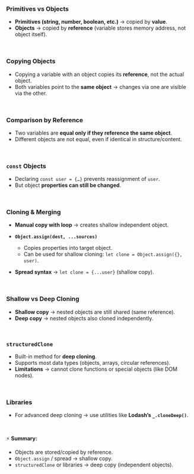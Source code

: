 
### Primitives vs Objects

* **Primitives (string, number, boolean, etc.)** → copied by **value**.
* **Objects** → copied by **reference** (variable stores memory address, not object itself).

<br>

### Copying Objects

* Copying a variable with an object copies its **reference**, not the actual object.
* Both variables point to the **same object** → changes via one are visible via the other.

<br>

### Comparison by Reference

* Two variables are **equal only if they reference the same object**.
* Different objects are not equal, even if identical in structure/content.

<br>

### `const` Objects

* Declaring `const user = {…}` prevents reassignment of `user`.
* But object **properties can still be changed**.

<br>

### Cloning & Merging

* **Manual copy with loop** → creates shallow independent object.
* **`Object.assign(dest, ...sources)`**

  * Copies properties into target object.
  * Can be used for shallow cloning: `let clone = Object.assign({}, user)`.
* **Spread syntax** → `let clone = {...user}` (shallow copy).

<br>

### Shallow vs Deep Cloning

* **Shallow copy** → nested objects are still shared (same reference).
* **Deep copy** → nested objects also cloned independently.

<br>

### `structuredClone`

* Built-in method for **deep cloning**.
* Supports most data types (objects, arrays, circular references).
* **Limitations** → cannot clone functions or special objects (like DOM nodes).

<br>

### Libraries

* For advanced deep cloning → use utilities like **Lodash’s `_.cloneDeep()`**.

<br>

⚡ **Summary:**

* Objects are stored/copied by reference.
* `Object.assign` / spread → shallow copy.
* `structuredClone` or libraries → deep copy (independent objects).

